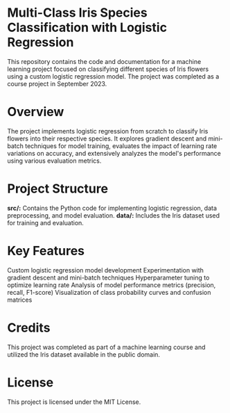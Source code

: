 
# Multi-Class Iris Species Classification with Logistic Regression
This repository contains the code and documentation for a machine learning project focused on classifying different species of Iris flowers using a custom logistic regression model. The project was completed as a course project in September 2023.

# Overview
The project implements logistic regression from scratch to classify Iris flowers into their respective species. It explores gradient descent and mini-batch techniques for model training, evaluates the impact of learning rate variations on accuracy, and extensively analyzes the model's performance using various evaluation metrics.

# Project Structure
**src/:** Contains the Python code for implementing logistic regression, data preprocessing, and model evaluation.
**data/:** Includes the Iris dataset used for training and evaluation.
# Key Features
Custom logistic regression model development
Experimentation with gradient descent and mini-batch techniques
Hyperparameter tuning to optimize learning rate
Analysis of model performance metrics (precision, recall, F1-score)
Visualization of class probability curves and confusion matrices

# Credits
This project was completed as part of a machine learning course and utilized the Iris dataset available in the public domain.

# License
This project is licensed under the MIT License.

